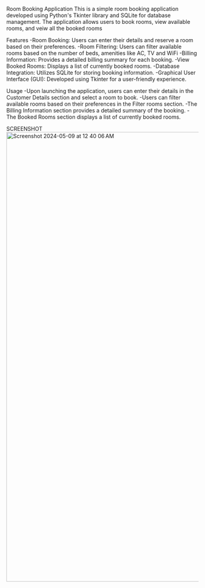 Room Booking Application
This is a simple room booking application developed using Python's Tkinter library and SQLite for database management. The application allows users to book rooms, view available rooms, and veiw all the booked rooms

Features
-Room Booking: Users can enter their details and reserve a room based on their preferences.
-Room Filtering: Users can filter available rooms based on the number of beds, amenities like AC, TV and WiFi
-Billing Information: Provides a detailed billing summary for each booking.
-View Booked Rooms: Displays a list of currently booked rooms.
-Database Integration: Utilizes SQLite for storing booking information.
-Graphical User Interface (GUI): Developed using Tkinter for a user-friendly experience.

Usage
-Upon launching the application, users can enter their details in the Customer Details section and select a room to book.
-Users can filter available rooms based on their preferences in the Filter rooms section.
-The Billing Information section provides a detailed summary of the booking.
-The Booked Rooms section displays a list of currently booked rooms.

SCREENSHOT
<img width="1177" alt="Screenshot 2024-05-09 at 12 40 06 AM" src="https://github.com/nghn0/Hotel-room-booking/assets/165420374/6b258781-190b-4c02-82da-5f4dfbc5ec52">

